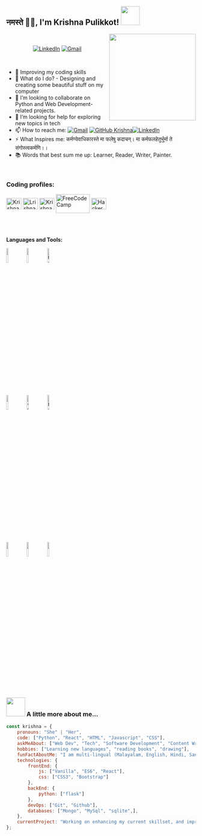 <h2>नमस्ते 🙏🏻, I'm Krishna Pulikkot! <img src="https://media.giphy.com/media/mGcNjsfWAjY5AEZNw6/giphy.gif" width="50"></h2> <img align='right' src="https://media.giphy.com/media/M9gbBd9nbDrOTu1Mqx/giphy.gif" width="230"> 
<br/>

<!--CONNECT ME BADGES-->
<p align="center">
  <a href="https://www.linkedin.com/in/krishna-p-b65a1917b/" target="_blank"><img alt="LinkedIn" src="https://img.shields.io/badge/linkedin-%230077B5.svg?&style=for-the-badge&logo=linkedin&logoColor=white" /></a>   
  <a href="mailto:krishnapulikkot@example.com" target="_blank"><img alt="Gmail" src="https://img.shields.io/badge/Gmail-D14836?style=for-the-badge&logo=gmail&logoColor=white" /></a>
</p>


<div align = 'left'>




 <br />

- 🔭 Improving my coding skills
- 🔮 What do I do? - Designing and creating some beautiful stuff on my computer
- 👯 I’m looking to collaborate on Python and Web Development-related projects.
- 🤔 I’m looking for help for exploring new topics in tech 
- 📫 How to reach me: [![Gmail](https://img.shields.io/badge/%20-Send%20Mail-black?color=14171A&labelColor=ef5350&logo=gmail&logoColor=ffffff)](mailto:krishnapulikkot@gmail.com?subject=From%20GitHub&body=Hi,%20there.%20Found%20you%20from%20GitHub.) [![GitHub Krishna](https://img.shields.io/github/followers/Krishna-Pulikkot?label=follow&style=social)](https://github.com/Krishna-Pulikkot)[![LinkedIn](https://img.shields.io/badge/LinkedIn-connect-blue.svg?logo=linkedin&logoColor=white)](https://www.linkedin.com/in/krishna-p-b65a1917b/)
- ⚡ What Inspires me: कर्मण्येवाधिकारस्ते मा फलेषु कदाचन्। मा कर्मफलहेतुर्भूर्मा ते संगोस्त्वकर्मणि।। 
- 📚 Words that best sum me up: Learner, Reader, Writer, Painter.
<br/>

<h3 align="left">Coding profiles:</h3>
<p align="left"> 
<a href="https://www.codechef.com/users/krishna_p123" target="blank"><img align="center" src="https://cdn.jsdelivr.net/npm/simple-icons@3.1.0/icons/codechef.svg" alt="Krishna Pulikkot" height="30" width="40" /></a>
<a href="https://leetcode.com/krishna_p123/" target="blank"><img align="center" src="https://raw.githubusercontent.com/rahuldkjain/github-profile-readme-generator/master/src/images/icons/Social/leet-code.svg" alt="Lrishna P" height="30" width="40" /></a>
<a href="https://auth.geeksforgeeks.org/user/krishnap28f4/practice" target="blank"><img align="center" src="https://raw.githubusercontent.com/rahuldkjain/github-profile-readme-generator/master/src/images/icons/Social/geeks-for-geeks.svg" alt="Krishna P" height="30" width="40" /></a>
<a href="https://www.freecodecamp.org/Krishna_P" target="_blank"><img align="center" src="https://upload.wikimedia.org/wikipedia/commons/3/39/FreeCodeCamp_logo.png" alt="FreeCodeCamp" height="50" width="90" /></a>
<a href="https://www.hackerrank.com/krishnapulikkot" target="_blank">
  <img align="center" src="https://raw.githubusercontent.com/rahuldkjain/github-profile-readme-generator/master/src/images/icons/Social/hackerrank.svg" alt="HackerRank" height="30" width="40" />
</a>
</p>
<br/>




<br />

**Languages and Tools:** 

<p>
  
  <code><img width="10%" src="https://www.vectorlogo.zone/logos/python/python-ar21.svg"></code>
  <code><img width="10%" src="https://www.vectorlogo.zone/logos/javascript/javascript-ar21.svg"></code>
  <code><img width="10%" src="https://www.vectorlogo.zone/logos/reactjs/reactjs-ar21.svg" alt="React Logo"></code>
  <br />
  <code><img width="10%" src="https://www.vectorlogo.zone/logos/w3_html5/w3_html5-ar21.svg"></code>
  <code><img width="10%" src="https://www.vectorlogo.zone/logos/netlifyapp_watercss/netlifyapp_watercss-ar21.svg" alt="CSS Logo"></code>
  <code><img width="10%" src="https://www.vectorlogo.zone/logos/getbootstrap/getbootstrap-ar21.svg" alt="Bootstrap Logo"></code>
  <br />
  <code><img width="10%" src="https://www.vectorlogo.zone/logos/mysql/mysql-ar21.svg"></code>
  <code><img width="10%" src="https://www.vectorlogo.zone/logos/pocoo_flask/pocoo_flask-ar21.svg"></code>
  <code><img width="10%" src="https://www.vectorlogo.zone/logos/git-scm/git-scm-ar21.svg"></code>
  <br />
  
  
  
</p>

<div align="center">

</div>


### <img src="https://media.giphy.com/media/VgCDAzcKvsR6OM0uWg/giphy.gif" width="50"> A little more about me...  

```javascript
const krishna = {
    pronouns: "She" | "Her",
    code: ["Python", "React", "HTML", "Javascript", "CSS"],
    askMeAbout: ["Web Dev", "Tech", "Software Development", "Content Writing",],
    hobbies: ["Learning new languages", "reading books", "drawing"],
    funFactAboutMe: "I am multi-lingual (Malayalam, English, Hindi, Sanskrit, Tamil, Telugu)"
    technologies: {
        frontEnd: {
            js: ["Vanilla", "ES6", "React"],
            css: ["CSS3", "Bootstrap"]
        },
        backEnd: {
            python: ["flask"]
        },
        devOps: ["Git", "Github"],
        databases: ["Mongo", "MySql", "sqlite",],
    },
    currentProject: "Working on enhancing my current skillset, and improving my DSA knowledge",
};
```
